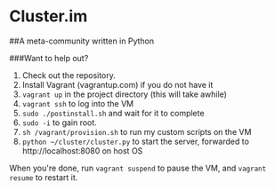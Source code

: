 Cluster.im
====
##A meta-community written in Python


###Want to help out?
1. Check out the repository.
3. Install Vagrant (vagrantup.com) if you do not have it
4. ```vagrant up``` in the project directory (this will take awhile)
5. ```vagrant ssh``` to log into the VM
6. ```sudo ./postinstall.sh``` and wait for it to complete
6. ```sudo -i``` to gain root.
6. ```sh /vagrant/provision.sh``` to run my custom scripts on the VM
6. ```python ~/cluster/cluster.py``` to start the server, forwarded to http://localhost:8080 on host OS

When you're done, run ```vagrant suspend``` to pause the VM, and ```vagrant resume``` to restart it.

